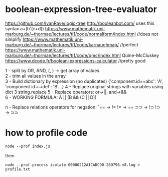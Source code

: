 # boolean-expression-tree-evaluator

https://github.com/IvanRave/logic-tree
http://booleanbot.com/  uses this syntax a+(b'(c+d))
https://www.mathematik.uni-marburg.de/~thormae/lectures/ti1/code/normalform/index.html //does not simplify
https://www.mathematik.uni-marburg.de/~thormae/lectures/ti1/code/karnaughmap/  //perfect
https://www.mathematik.uni-marburg.de/~thormae/lectures/ti1/code/qmc/index.html
Quine-McCluskey
https://www.dcode.fr/boolean-expressions-calculator  //pretty good

1 - split by OR, AND, (, ) -> get array of values					
2 - trim all values in the array					
3 - Build dictionary by expression (no duplicates)					{'component.id==abc': 'A', 'component.id⊃⊃def': 'B'…}
4 - Replace original strings with variables using dict 3					string.replace
5 - Replace operators: 			or->||, and->&&		
6 - WORKING FORMULA: 			A || (B && (C || D))		
					
n - Replace relations operators for negation:					`== -> !=
					!= -> ==
					⊃⊃ -> !⊃
					!⊃ -> ⊃⊃




# how to profile code
```
node --prof index.js
```
then
```
node --prof-process isolate-00000212A1CADC90-269796-v8.log > profile.txt
```